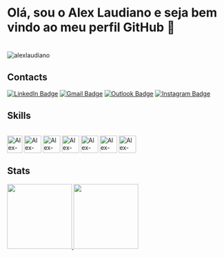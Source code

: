 # Olá, sou o Alex Laudiano e seja bem vindo ao meu perfil GitHub 👋 

#
<p align="left"> <img src="https://komarev.com/ghpvc/?username=alexlaudiano&label=Profile%20views&color=0e75b6&style=flat" alt="alexlaudiano" /> </p>


## Contacts
[![LinkedIn Badge](https://img.shields.io/badge/-LinkedIn-373737?style=flat&logo=linkedin&logoColor=white)](https://www.linkedin.com/in/laudiano/)
[![Gmail Badge](https://img.shields.io/badge/Gmail-373737?style=flat&logo=Gmail&logoColor=white)](mailto:laudiano@gmail.com)
[![Outlook Badge](https://img.shields.io/badge/Outlook-373737?style=flat&logo=microsoft-outlook&logoColor=white)](mailto:alexlaudi@hotmail.com)
[![Instagram Badge](https://img.shields.io/badge/-Instagram-373737?style=flat&logo=instagram&logoColor=white)](https://www.instagram.com/laudianoalex/?hl=pt-br)

## Skills

 <div style="display: inline_block"><br>
  <img align="center" alt="Alex-BI" height="40" width="35" src="https://github.com/microsoft/PowerBI-Icons/blob/main/PNG/Power-BI.png">
  <img align="center" alt="Alex-Excel" height="40" width="40" src="https://github.com/sempostma/office365-icons/blob/master/png/256/excel.png">
  <img align="center" alt="Alex-python" height="40" width="40" src="https://devicons.dev.br/icons?icon=Python&theme=dark">
  <img align="center" alt="Alex-java" height="40" width="40" src="https://devicons.dev.br/icons?icon=Java&theme=dark">
  <img align="top" alt="Alex-MySQL" height="40" width="40" src="https://devicons.dev.br/icons?icon=MySQL&theme=dark">
  <img align="top" alt="Alex-PostgreSQL" height="40" width="40" src="https://devicons.dev.br/icons?icon=PostgreSQL&theme=dark">
  <img align="top" alt="Alex-SQLite" height="40" width="40" src="https://devicons.dev.br/icons?icon=SQLite&theme=dark">
 <div>
  
## Stats
<div align="left">
  <a href="https://github.com/AlexLaudiano">
  <img height="150em" src="https://github-readme-stats.vercel.app/api?username=AlexLaudiano&show_icons=true&theme=transparent&include_all_commits=true&count_private=true"/>
  <img height="150em" src="https://github-readme-stats.vercel.app/api/top-langs/?username=AlexLaudiano&layout=compact&langs_count=7&theme=transparent"/>
</div>

